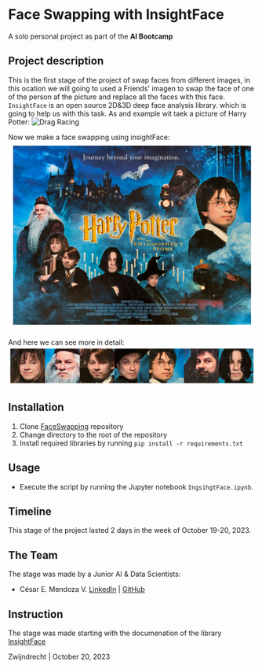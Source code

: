 # Face Swapping with InsightFace

A solo personal project as part of the **AI Bootcamp**

## Project description

This is the first stage of the project of swap faces from different images, in this ocation we will going to used a Friends' imagen to swap the face of one of the person af the picture and replace all the faces with this face. `InsightFace` is an open source 2D&3D deep face analysis library. which is going to help us with this task. 
As and example wit taek a picture of Harry Potter:
![Drag Racing](/img/HarryPotter.jpeg)

Now we make a face swapping using insightFace:
![Drag Racing](/img/output1.png)

And here we can see more in detail:
![Drag Racing](/img/output2.png)
## Installation

1. Clone [FaceSwapping](https://github.com/mendoce24/FaceSwapping) repository
2. Change directory to the root of the repository
3. Install required libraries by running `pip install -r requirements.txt`

## Usage

- Execute the script by running the Jupyter notebook `IngsihgtFace.ipynb`.

## Timeline

This stage of the project lasted 2 days in the week of October 19-20, 2023.

## The Team

The stage was made by a Junior AI & Data Scientists:

- César E. Mendoza V. [LinkedIn](https://www.linkedin.com/in/mendoce24/) | [GitHub](https://github.com/mendoce24)

## Instruction

The stage was made starting with the documenation of the library [InsightFace](https://github.com/deepinsight/insightface)

Zwijndrecht | October 20, 2023
